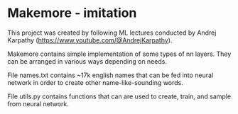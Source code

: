 # Makemore - imitation
This project was created by following ML lectures conducted by Andrej Karpathy (https://www.youtube.com/@AndrejKarpathy).

Makemore contains simple implementation of some types of nn layers. They can be arranged in various ways depending on needs.

File names.txt contains ~17k english names that can be fed into neural network in order to create other name-like-sounding words.

File utils.py contains functions that can are used to create, train, and sample from neural network.